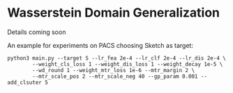 # Wasserstein Domain Generalization
Details coming soon


An example for experiments on PACS choosing Sketch as target:

	python3 main.py --target S --lr_fea 2e-4 --lr_clf 2e-4 --lr_dis 2e-4 \
            --weight_cls_loss 1 --weight_dis_loss 1 --weight_decay 1e-5 \
            --wd_round 1 --weight_mtr_loss 1e-6 --mtr_margin 2 \
            --mtr_scale_pos 2 --mtr_scale_neg 40 --gp_param 0.001 --add_clsuter 5
        
